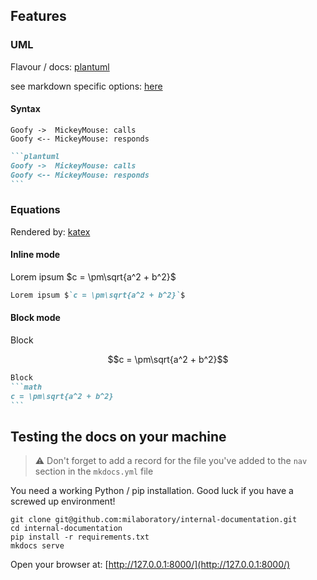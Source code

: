 ## Features

### UML

Flavour / docs: [plantuml](https://plantuml.com/sequence-diagram)

see markdown specific options: [here](https://github.com/mikitex70/plantuml-markdown)

#### Syntax

```plantuml
Goofy ->  MickeyMouse: calls
Goofy <-- MickeyMouse: responds
```

````markdown
```plantuml
Goofy ->  MickeyMouse: calls
Goofy <-- MickeyMouse: responds
```
````

[//]: # (Flavour / docs: [mermaid]&#40;https://mermaid-js.github.io/mermaid/#/&#41;)

[//]: # ()
[//]: # (Additional examples: [here]&#40;https://squidfunk.github.io/mkdocs-material/reference/diagrams/&#41;)

[//]: # ()
[//]: # (```mermaid)

[//]: # (graph LR)

[//]: # (  A[Start] --> B{Error?};)

[//]: # (  B -->|Yes| C[Hmm...];)

[//]: # (  C --> D[Debug];)

[//]: # (  D --> B;)

[//]: # (  B ---->|No| E[Yay!];)

[//]: # (```)

### Equations

Rendered by: [katex](https://katex.org/)

#### Inline mode

Lorem ipsum $`c = \pm\sqrt{a^2 + b^2}`$

```markdown
Lorem ipsum $`c = \pm\sqrt{a^2 + b^2}`$
```

#### Block mode

Block
```math
c = \pm\sqrt{a^2 + b^2}
```

````markdown
Block
```math
c = \pm\sqrt{a^2 + b^2}
```
````

## Testing the docs on your machine

> :warning: Don't forget to add a record for the file you've added to the `nav` section in the `mkdocs.yml` file

You need a working Python / pip installation. Good luck if you have a screwed up environment!

```shell
git clone git@github.com:milaboratory/internal-documentation.git
cd internal-documentation
pip install -r requirements.txt
mkdocs serve
```

Open your browser at: [http://127.0.0.1:8000/](http://127.0.0.1:8000/)
